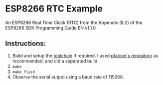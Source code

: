# ESP8266 RTC Example

An ESP8266 Real Time Clock (RTC) from the Appendix (8.2) of the ESP8266 SDK Programming Guide EN v1.1.0

## Instructions:
1. Build and setup the [toolchain](https://github.com/esp8266/esp8266-wiki/wiki/Toolchain) if required. I used [pfalcon's repository](https://github.com/pfalcon/esp-open-sdk) as recommended; and did a seperated build.
2. `make`
3. `make flash`
4. Observe the serial output using a baud rate of 115200.

